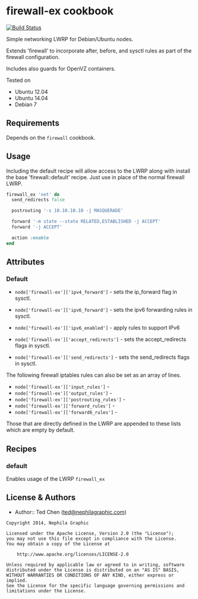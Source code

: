firewall-ex cookbook
===================
[![Build Status](https://travis-ci.org/dataferret/chef-firewall-ex.svg?branch=master)](https://travis-ci.org/dataferret/chef-firewall-ex)

Simple networking LWRP for Debian/Ubuntu nodes.

Extends 'firewall' to incorporate after, before, and sysctl rules as part of the firewall configuration.

Includes also guards for OpenVZ containers.

Tested on

* Ubuntu 12.04
* Ubuntu 14.04
* Debian 7

Requirements
------------

Depends on the `firewall` cookbook.


Usage
-----
Including the default recipe will allow access to the LWRP along with install the base 'firewall::default' recipe.  Just use in place of the normal firewall LWRP.

```ruby
firewall_ex 'net' do
  send_redirects false

  postrouting '-s 10.10.10.10 -j MASQUERADE'

  forward '-m state --state RELATED,ESTABLISHED -j ACCEPT'
  forward '-j ACCEPT'

  action :enable
end
```


Attributes
----------

### Default

* `node['firewall-ex']['ipv4_forward']` - sets the ip_forward flag in sysctl.
* `node['firewall-ex']['ipv6_forward']` - sets the ipv6 forwarding rules in sysctl.
* `node['firewall-ex']['ipv6_enabled']` - apply rules to support IPv6

* `node['firewall-ex']['accept_redirects']` - sets the accept_redirects flags in sysctl.
* `node['firewall-ex']['send_redirects']` - sets the send_redirects flags in sysctl.

The following firewall iptables rules can also be set as an array of lines.

* `node['firewall-ex']['input_rules']` - 
* `node['firewall-ex']['output_rules']` - 
* `node['firewall-ex']['postrouting_rules']` - 
* `node['firewall-ex']['forward_rules']` - 
* `node['firewall-ex']['forward6_rules']` - 

Those that are directly defined in the LWRP are appended to these lists which are empty by default.


Recipes
-------

### default
Enables usage of the LWRP `firewall_ex`


License & Authors
-----------------
- Author:: Ted Chen (<ted@nephilagraphic.com>)

```text
Copyright 2014, Nephila Graphic

Licensed under the Apache License, Version 2.0 (the "License");
you may not use this file except in compliance with the License.
You may obtain a copy of the License at

    http://www.apache.org/licenses/LICENSE-2.0

Unless required by applicable law or agreed to in writing, software
distributed under the License is distributed on an "AS IS" BASIS,
WITHOUT WARRANTIES OR CONDITIONS OF ANY KIND, either express or implied.
See the License for the specific language governing permissions and
limitations under the License.
```
